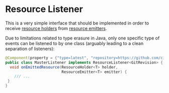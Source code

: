 # Resource Listener

This is a very simple interface that should be implemented in order to receive [resource holders](ResourceHolder.md) from [resource emitters](ResourceEmitter.md).

Due to limitations related to type erasure in Java, only one specific type of events can be listened to by one class (arguably leading to a clean separation of listeners):

```java
@Component(property = {"type=latest", "repository=https://github.com/cicomponents/cicomponents", "branch=master"})
public class MasterListener implements ResourceListener<GitRevision> {
  void onEmittedResource(ResourceHolder<T> holder,
                         ResourceEmitter<T> emitter) {
    /// ...
 }
}
```
